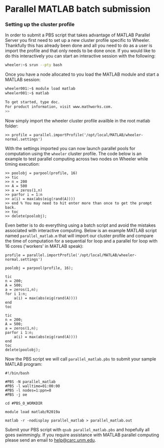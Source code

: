 # Parallel MATLAB batch submission

### Setting up the cluster profile
In order to submit a PBS script that takes advantage of MATLAB Parallel Server you first need to set up a new cluster profile specific to Wheeler. Thankfully this has already been done and all you need to do as a user is import the profile and that only needs to be done once. If you would like to do this interactively you can start an interactive session with the following:

```bash
wheeler:~$ srun --pty bash
```
Once you have a node allocated to you load the MATLAB module and start a MATLAB session:

```bash
wheeler001:~$ module load matlab
wheeler001:~$ matlab

To get started, type doc.
For product information, visit www.mathworks.com.
>>
```
Now simply import the wheeler cluster profile availble in the root matlab folder:

```
>> profile = parallel.importProfile('/opt/local/MATLAB/wheeler-normal.settings')
```
With the settings imported you can now launch parallel pools for computation using the `wheeler` cluster profile. The code below is an example to test parallel computing across two nodes on Wheeler while timing execution:

```
>> poolobj = parpool(profile, 16)
>> tic
>> n = 200
>> A = 500
>> a = zeros(1,n)
>> parfor i = 1:n
>> a(i) = max(abs(eig(rand(A))))
>> end % You may need to hit enter more than once to get the prompt back.
>> toc
>> delete(poolobj);
```
Even better is to do everything using a batch script and avoid the mistakes associated with interactive computing. Below is an example MATLAB script named `parallel_matlab.m` that will import our cluster profile and compare the time of computation for a sequential for loop and a parallel for loop with 16 cores ('workers' in MATLAB speak):

```
profile = parallel.importProfile('/opt/local/MATLAB/wheeler-normal.settings')

poolobj = parpool(profile, 16);

tic
n = 200;
A = 500;
a = zeros(1,n);
for i 1:n;
    a(i) = max(abs(eig(rand(A))))
end
toc

tic
n = 200;
A = 500;
a = zeros(1,n);
parfor i 1:n;
    a(i) = max(abs(eig(rand(A))))
end
toc
delete(poolobj);
```
Now the PBS script we will call `parallel_matlab.pbs` to submit your sample MATLAB program:

```
#!/bin/bash

#PBS -N parallel_matlab
#PBS -l walltime=01:00:00
#PBS -l nodes=1:ppn=8
#PBS -j oe

cd #PBS_O_WORKDIR

module load matlab/R2019a

matlab -r -nodisplay parallel_matlab > parallel_matlab.out
```
Submit your PBS script with `qsub parallel_matlab.pbs` and hopefully all goes swimmingly. If you require assistance with MATLAB parallel computing please send an email to help@carc.unm.edu.
